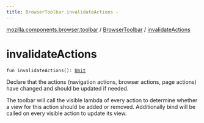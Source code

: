 ```yaml
---
title: BrowserToolbar.invalidateActions - 
---
```


[mozilla.components.browser.toolbar](../index.html) / [BrowserToolbar](index.html) / [invalidateActions](./invalidate-actions.html)

# invalidateActions

`fun invalidateActions(): `[`Unit`](https://kotlinlang.org/api/latest/jvm/stdlib/kotlin/-unit/index.html)

Declare that the actions (navigation actions, browser actions, page actions) have changed and
should be updated if needed.

The toolbar will call the visible lambda of every action to determine whether a
view for this action should be added or removed. Additionally bind will be
called on every visible action to update its view.

